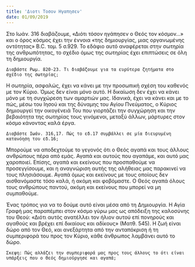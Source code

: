 ```yaml
---
title: 'Διοτι Τοσον Ηγαπησεν'
date: 01/09/2019
---
```


Στο Ιωάν. 316 διαβάζουμε, «Διότι τόσον ηγάπησεν ο Θεός τον κόσμον…» και ο όρος κόσμος έχει την έννοια «της δημιουργίας, μιας οργανωμένης οντότητας» B.C. τομ. 5 σ.929. Το εδάφιο αυτό αναφέρεται στην σωτηρία της ανθρωπότητας, το σχέδιο όμως της σωτηρίας έχει επιπτώσεις σε όλη τη δημιουργία.

`Διαβάστε Ρωμ. 820-23. Τι διαβάζουμε για τα ευρύτερα ζητήματα στο σχέδιο της σωτηρίας;`

Η σωτηρία, ασφαλώς, έχει να κάνει με την προσωπική σχέση του καθενός με τον Κύριο. Όμως δεν είναι μόνο αυτό. Η δικαίωση δεν έχει να κάνει μόνο με τη συγχώρεση των αμαρτιών μας. Ιδανικά, έχει να κάνει και με το πώς, μέσω του Ιησού και της δύναμης του Αγίου Πνεύματος, ο Κύριος δημιουργεί την οικογένειά Του που γιορτάζει την συγχώρηση και την βεβαιότητα της σωτηρίας τους γινόμενοι, μεταξύ άλλων, μάρτυρες στον κόσμο κάνοντας καλά έργα. 

`Διαβάστε Ιωάν. 316,17. Πώς το εδ.17 συμβάλλει σε μία διευρυμένη κατανόηση του εδ.16;`

Μπορούμε να αποδεχτούμε το γεγονός ότι ο Θεός αγαπά και τους άλλους ανθρώπους πέρα από εμάς. Αγαπά και αυτούς που αγαπάμε, και αυτό μας χαροποιεί. Επίσης, αγαπά και εκείνους που προσπαθούμε να προσεγγίσουμε, και η αναγνώριση αυτής της αλήθειας μας παρακινεί να τους πλησιάσουμε. Αγαπά όμως και εκείνους με τους οποίους δεν αισθανόμαστε τόσο καλά, ή ακόμη και φοβόμαστε. Ο Θεός αγαπά όλους τους ανθρώπους παντού, ακόμη και εκείνους που μπορεί να μη συμπαθούμε.

Ένας τρόπος για να το δούμε αυτό είναι μέσα από τη Δημιουργία. Η Αγία Γραφή μας παραπέμπει στον κόσμο γύρω μας ως απόδειξη της καλοσύνης του Θεού: «Διότι αυτός ανατέλλει τον ήλιον αυτού επί πονηρούς και αγαθούς και βρέχει επί δικαίους και αδίκους» (Ματθ. 545). Η ζωή είναι δώρο από τον Θεό, και ανεξάρτητα από την ανταπόκριση ή τη συμπεριφορά του προς τον Κύριο, κάθε άνθρωπος λαμβάνει αυτό το δώρο.

`Σκεψη: Πώς αλλάζει την συμπεριφορά μας προς τους άλλους το ότι είναι υπάρξεις που ο Θεός δημιούργησε και αγαπά;`